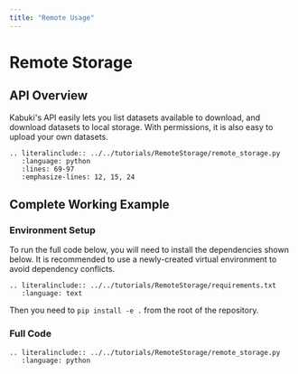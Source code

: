 ```yaml
---
title: "Remote Usage"
---
```


# Remote Storage
## API Overview

Kabuki's API easily lets you list datasets available to download, and download datasets to local storage. With permissions, it is also easy to upload your own datasets.
```{eval-rst}
.. literalinclude:: ../../tutorials/RemoteStorage/remote_storage.py
   :language: python
   :lines: 69-97
   :emphasize-lines: 12, 15, 24
```

## Complete Working Example
### Environment Setup
To run the full code below, you will need to install the dependencies shown below. It is recommended to use a newly-created virtual environment to avoid dependency conflicts.
```{eval-rst}
.. literalinclude:: ../../tutorials/RemoteStorage/requirements.txt
   :language: text
```
Then you need to `pip install -e .` from the root of the repository.

### Full Code
```{eval-rst}
.. literalinclude:: ../../tutorials/RemoteStorage/remote_storage.py
   :language: python
```